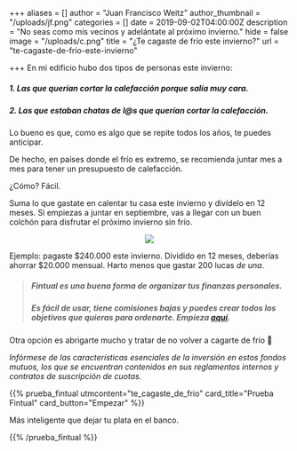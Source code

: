 +++
aliases = []
author = "Juan Francisco Weitz"
author_thumbnail = "/uploads/jf.png"
categories = []
date = 2019-09-02T04:00:00Z
description = "No seas como mis vecinos y adelántate al próximo invierno."
hide = false
image = "/uploads/c.png"
title = "¿Te cagaste de frío este invierno?"
url = "te-cagaste-de-frio-este-invierno"

+++
En mi edificio hubo dos tipos de personas este invierno:

##### 1. Las que querían cortar la calefacción porque salía muy cara.

##### 2. Las que estaban chatas de l@s que querían cortar la calefacción.

Lo bueno es que, como es algo que se repite todos los años, te puedes anticipar.

De hecho, en países donde el frío es extremo, se recomienda juntar mes a mes para tener un presupuesto de calefacción.

¿Cómo? Fácil.

Suma lo que gastate en calentar tu casa este invierno y divídelo en 12 meses. Si empiezas a juntar en septiembre, vas a llegar con un buen colchón para disfrutar el próximo invierno sin frío.

<div style="text-align:center"> <figure> <img src="/uploads/thinkaboutit.png"> <figcaption><i></i></figcaption> </figure> </div>

Ejemplo: pagaste $240.000 este invierno. Dividido en 12 meses, deberías ahorrar $20.000 mensual. Harto menos que gastar 200 lucas _de una_.

> ##### Fintual es una buena forma de organizar tus finanzas personales.
>
> ##### Es fácil de usar, tiene comisiones bajas y puedes crear todos los objetivos que quieras para ordenarte. Empieza [aquí](https://fintual.cl/?utm_source=edu&utm_medium=edu&utm_campaign=conversion&utm_content=no+te+cagues+de+frio-269#empezar).

Otra opción es abrigarte mucho y tratar de no volver a cagarte de frío 🥶

_Infórmese de las características esenciales de la inversión en estos fondos mutuos, los que se encuentran contenidos en sus reglamentos internos y contratos de suscripción de cuotas._

{{% prueba_fintual
utmcontent="te_cagaste_de_frio"
card_title="Prueba Fintual"
card_button="Empezar" %}}

Más inteligente que dejar tu plata en el banco.

{{% /prueba_fintual %}}